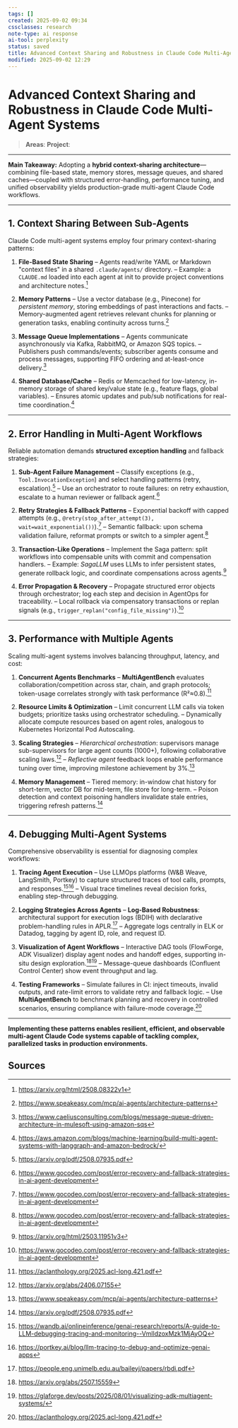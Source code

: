 ```yaml
---
tags: []
created: 2025-09-02 09:34
cssclasses: research
note-type: ai response
ai-tool: perplexity
status: saved
title: Advanced Context Sharing and Robustness in Claude Code Multi-Agent Systems
modified: 2025-09-02 12:29
---
```

# Advanced Context Sharing and Robustness in Claude Code Multi-Agent Systems
>  **Areas**:
>  **Project**:

---

**Main Takeaway:**
Adopting a **hybrid context-sharing architecture**—combining file-based state, memory stores, message queues, and shared caches—coupled with structured error-handling, performance tuning, and unified observability yields production-grade multi-agent Claude Code workflows.

***
## 1. Context Sharing Between Sub-Agents
Claude Code multi-agent systems employ four primary context-sharing patterns:

1. **File-Based State Sharing**
   – Agents read/write YAML or Markdown "context files" in a shared `.claude/agents/` directory.
   – Example: a `CLAUDE.md` loaded into each agent at init to provide project conventions and architecture notes.[^1]

2. **Memory Patterns**
   – Use a vector database (e.g., Pinecone) for *persistent memory*, storing embeddings of past interactions and facts.
   – Memory-augmented agent retrieves relevant chunks for planning or generation tasks, enabling continuity across turns.[^2]

3. **Message Queue Implementations**
   – Agents communicate asynchronously via Kafka, RabbitMQ, or Amazon SQS topics.
   – Publishers push commands/events; subscriber agents consume and process messages, supporting FIFO ordering and at-least-once delivery.[^3]

4. **Shared Database/Cache**
   – Redis or Memcached for low-latency, in-memory storage of shared key/value state (e.g., feature flags, global variables).
   – Ensures atomic updates and pub/sub notifications for real-time coordination.[^4]

***
## 2. Error Handling in Multi-Agent Workflows
Reliable automation demands **structured exception handling** and fallback strategies:

1. **Sub-Agent Failure Management**
   – Classify exceptions (e.g., `Tool.InvocationException`) and select handling patterns (retry, escalation).[^5]
   – Use an orchestrator to route failures: on retry exhaustion, escalate to a human reviewer or fallback agent.[^6]

2. **Retry Strategies & Fallback Patterns**
   – Exponential backoff with capped attempts (e.g., `@retry(stop_after_attempt(3), wait=wait_exponential())`).[^6]
   – Semantic fallback: upon schema validation failure, reformat prompts or switch to a simpler agent.[^6]

3. **Transaction-Like Operations**
   – Implement the Saga pattern: split workflows into compensable units with commit and compensation handlers.
   – Example: *SagaLLM* uses LLMs to infer persistent states, generate rollback logic, and coordinate compensations across agents.[^7]

4. **Error Propagation & Recovery**
   – Propagate structured error objects through orchestrator; log each step and decision in AgentOps for traceability.
   – Local rollback via compensatory transactions or replan signals (e.g., `trigger_replan("config_file_missing")`).[^6]

***
## 3. Performance with Multiple Agents
Scaling multi-agent systems involves balancing throughput, latency, and cost:

1. **Concurrent Agents Benchmarks**
   – **MultiAgentBench** evaluates collaboration/competition across star, chain, and graph protocols; token-usage correlates strongly with task performance (R²≈0.8).[^8]

2. **Resource Limits & Optimization**
   – Limit concurrent LLM calls via token budgets; prioritize tasks using orchestrator scheduling.
   – Dynamically allocate compute resources based on agent roles, analogous to Kubernetes Horizontal Pod Autoscaling.

3. **Scaling Strategies**
   – *Hierarchical orchestration*: supervisors manage sub-supervisors for large agent counts (1000+), following collaborative scaling laws.[^9]
   – *Reflective agent* feedback loops enable performance tuning over time, improving milestone achievement by 3%.[^2]

4. **Memory Management**
   – Tiered memory: in-window chat history for short-term, vector DB for mid-term, file store for long-term.
   – Poison detection and context poisoning handlers invalidate stale entries, triggering refresh patterns.[^5]

***
## 4. Debugging Multi-Agent Systems
Comprehensive observability is essential for diagnosing complex workflows:

1. **Tracing Agent Execution**
   – Use LLMOps platforms (W&B Weave, LangSmith, Portkey) to capture structured traces of tool calls, prompts, and responses.[^10][^11]
   – Visual trace timelines reveal decision forks, enabling step-through debugging.

2. **Logging Strategies Across Agents**
   – **Log-Based Robustness**: architectural support for execution logs (BDIH) with declarative problem-handling rules in APLR.[^12]
   – Aggregate logs centrally in ELK or Datadog, tagging by agent ID, role, and request ID.

3. **Visualization of Agent Workflows**
   – Interactive DAG tools (FlowForge, ADK Visualizer) display agent nodes and handoff edges, supporting in-situ design exploration.[^13][^14]
   – Message-queue dashboards (Confluent Control Center) show event throughput and lag.

4. **Testing Frameworks**
   – Simulate failures in CI: inject timeouts, invalid outputs, and rate-limit errors to validate retry and fallback logic.
   – Use **MultiAgentBench** to benchmark planning and recovery in controlled scenarios, ensuring compliance with failure-mode coverage.[^8]

***

**Implementing these patterns enables resilient, efficient, and observable multi-agent Claude Code systems capable of tackling complex, parallelized tasks in production environments.**

## Sources
[^1]: https://arxiv.org/html/2508.08322v1
[^2]: https://www.speakeasy.com/mcp/ai-agents/architecture-patterns
[^3]: https://www.caeliusconsulting.com/blogs/message-queue-driven-architecture-in-mulesoft-using-amazon-sqs
[^4]: https://aws.amazon.com/blogs/machine-learning/build-multi-agent-systems-with-langgraph-and-amazon-bedrock/
[^5]: https://arxiv.org/pdf/2508.07935.pdf
[^6]: https://www.gocodeo.com/post/error-recovery-and-fallback-strategies-in-ai-agent-development
[^7]: https://arxiv.org/html/2503.11951v3
[^8]: https://aclanthology.org/2025.acl-long.421.pdf
[^9]: https://arxiv.org/abs/2406.07155
[^10]: https://wandb.ai/onlineinference/genai-research/reports/A-guide-to-LLM-debugging-tracing-and-monitoring--VmlldzoxMzk1MjAyOQ
[^11]: https://portkey.ai/blog/llm-tracing-to-debug-and-optimize-genai-apps
[^12]: https://people.eng.unimelb.edu.au/baileyj/papers/rbdi.pdf
[^13]: https://arxiv.org/abs/2507.15559
[^14]: https://glaforge.dev/posts/2025/08/01/visualizing-adk-multiagent-systems/
[^15]: https://langchain-ai.github.io/langgraph/concepts/multi_agent/
[^16]: https://sudhir.io/the-big-little-guide-to-message-queues
[^17]: https://dev.to/yukooshima/building-a-multi-agent-framework-from-scratch-with-llamaindex-5ecn
[^18]: https://github.com/kyegomez/awesome-multi-agent-papers
[^19]: https://getstream.io/glossary/message-queuing/
[^20]: https://www.vellum.ai/blog/multi-agent-systems-building-with-context-engineering
[^21]: https://arxiv.org/pdf/2503.13657.pdf
[^22]: https://ntrs.nasa.gov/citations/20000032308
[^23]: https://www.softwareseni.com/using-llms-to-accelerate-code-and-data-migration/
[^24]: https://cognition.ai/blog/dont-build-multi-agents
[^25]: https://www.confluent.io/blog/event-driven-multi-agent-systems/
[^26]: https://portkey.ai/blog/retries-fallbacks-and-circuit-breakers-in-llm-apps
[^27]: https://www.sigecom.org/exchanges/volume_3/3.1-Varakantham.pdf
[^28]: https://www.gtlaw.com.au/insights/when-your-ai-system-has-a-crew-of-agents-on-board
[^29]: https://arxiv.org/html/2508.07935v1
[^30]: https://arxiv.org/html/2504.02051v1
[^31]: https://arxiv.org/html/2502.18836v1
[^32]: https://arxiv.org/html/2505.16086v1
[^33]: https://www.frontiersin.org/journals/artificial-intelligence/articles/10.3389/frai.2025.1638227/full
[^34]: https://orq.ai/blog/multi-agent-llm-eval-system
[^35]: https://www.sciencedirect.com/science/article/abs/pii/S0360835225003432
[^36]: https://www.anthropic.com/engineering/built-multi-agent-research-system
[^37]: https://openreview.net/forum?id=twFlD3C9Rt
[^38]: https://www.cognizant.com/us/en/ai-lab/blog/multi-agent-evaluation-system
[^39]: https://www.getmaxim.ai/articles/agent-tracing-for-debugging-multi-agent-ai-systems/
[^40]: https://blog.langchain.com/langgraph-multi-agent-workflows/
[^41]: https://www.newline.co/@zaoyang/real-time-debugging-for-multi-agent-llm-pipelines--bb853aed
[^42]: https://learn.microsoft.com/en-us/azure/architecture/ai-ml/idea/multiple-agent-workflow-automation
[^43]: https://galileo.ai/blog/analyze-multi-agent-workflows
